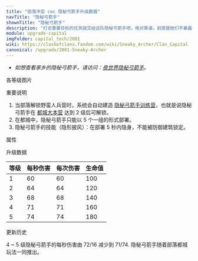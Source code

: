 ```yaml
---
title: "部落冲突 coc 隐秘弓箭手升级数据"
navTitle: "隐秘弓箭手"
shownTitle: "隐秘弓箭手"
description: "打击重要目标的任务就交给这队隐秘弓箭手吧，绝对靠谱。前提是她们不暴露自己，就是这样。"
module: upgrade-capital
imgFolder: capital_tech/2001
wiki: https://clashofclans.fandom.com/wiki/Sneaky_Archer/Clan_Capital
canonical: /upgrade/2001-Sneaky-Archer
---
```


- *如想查看家乡的隐秘弓箭手，请访问：[夜世界隐秘弓箭手](/upgrade/1001-Sneaky-Archer)。*

<UnitInfo :folder="$frontmatter.imgFolder" imgSrc="Sneaky_Archer_info.png" :imgAlt="$frontmatter.navTitle" :description="$frontmatter.description" />

<SmallTitle>各等级图片</SmallTitle>

<Panel>
    <UnitImgGroup :folder="$frontmatter.imgFolder">
        <UnitImg imgTitle="所有等级" imgSrc="Sneaky_Archer1.png" />
    </UnitImgGroup>
</Panel>

<SmallTitle>重要说明</SmallTitle>

1. 当部落解锁野蛮人兵营时，系统会自动建造 [隐秘弓箭手训练营](/upgrade/2341-Sneaky-Archer-Barracks)，也就是说隐秘弓箭手在 [都城大本营](/upgrade/2400-Capital-Hall) 达到 2 级后可解锁。
2. 在都城中，隐秘弓箭手只能以 5 个一组的形式部署。
3. 隐秘弓箭手的技能（隐形披风）：在部署 5 秒内隐身，不能被防御建筑锁定。

<SmallTitle>属性</SmallTitle>

<UnitProperties>
    <UnitProperty pKey="部队类型" pValue="地面远程单位" />
    <UnitProperty pKey="攻击偏好" pValue="无" />
    <UnitProperty pKey="伤害类型" pValue="单体伤害" />
    <UnitProperty pKey="攻击的目标" pValue="地面和空中目标" />
    <UnitProperty pKey="每组兵的配兵人口" pValue="10" />
    <UnitProperty pKey="每组兵的部队数量" pValue="5" />
    <UnitProperty pKey="每个兵的防守人口" pValue="2" />
    <UnitProperty pKey="移动速度" pValue="1.8 格/秒" />
    <UnitProperty pKey="攻击速度" pValue="1 秒/次" />
    <UnitProperty pKey="攻击距离" pValue="2.75 格" />
</UnitProperties>

<SmallTitle>升级数据</SmallTitle>

<UnitTable>

| 等级 | 每秒伤害 | 每次伤害 | 生命值 |
| ---- |  ----   |  ----   |  ----  |
|   1  |    60   |    60   |   100  |
|   2  |    64   |    64   |   120  |
|   3  |    68   |    68   |   140  |
|   4  |    71   |    71   |   160  |
|   5  |    74   |    74   |   180  |
</UnitTable>

<SmallTitle>更新历史</SmallTitle>

<Timeline>
    <TimelineItem date="2023/09/14">
        <TimelineRow>4 ~ 5 级隐秘弓箭手的每秒伤害由 72/16 减少到 71/74.</TimelineRow>
    </TimelineItem>
    <TimelineItem date="2022/05/02">
        <TimelineRow>隐秘弓箭手随着部落都城玩法一同推出。</TimelineRow>
    </TimelineItem>
    <TimelineItem :historyBottom="true" />
</Timeline>